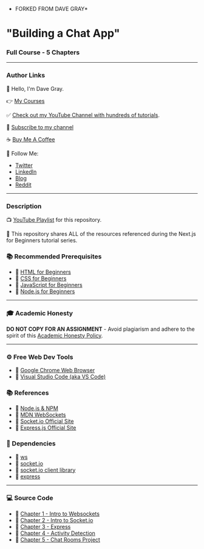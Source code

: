* FORKED FROM DAVE GRAY*
# "Building a Chat App"

### Full Course - 5 Chapters

---

### Author Links

👋 Hello, I'm Dave Gray.

👉 [My Courses](https://courses.davegray.codes/)

✅ [Check out my YouTube Channel with hundreds of tutorials](https://www.youtube.com/DaveGrayTeachesCode).

🚩 [Subscribe to my channel](https://bit.ly/3nGHmNn)

☕ [Buy Me A Coffee](https://buymeacoffee.com/DaveGray)

🚀 Follow Me:

- [Twitter](https://twitter.com/yesdavidgray)
- [LinkedIn](https://www.linkedin.com/in/davidagray/)
- [Blog](https://yesdavidgray.com)
- [Reddit](https://www.reddit.com/user/DaveOnEleven)

---

### Description

📺 [YouTube Playlist](https://www.youtube.com/playlist?list=PL0Zuz27SZ-6NOkbTDxKi7grs_oxJhLu07) for this repository.

🚀 This repository shares ALL of the resources referenced during the Next.js for Beginners tutorial series.

### 📚 Recommended Prerequisites
- 🔗 [HTML for Beginners](https://youtu.be/mJgBOIoGihA)
- 🔗 [CSS for Beginners](https://youtu.be/n4R2E7O-Ngo)
- 🔗 [JavaScript for Beginners](https://youtu.be/EfAl9bwzVZk)
- 🔗 [Node.js for Beginners](https://youtu.be/f2EqECiTBL8)

---

### 🎓 Academic Honesty

**DO NOT COPY FOR AN ASSIGNMENT** - Avoid plagiarism and adhere to the spirit of this [Academic Honesty Policy](https://www.freecodecamp.org/news/academic-honesty-policy/).

---

### ⚙ Free Web Dev Tools
- 🔗 [Google Chrome Web Browser](https://google.com/chrome/)
- 🔗 [Visual Studio Code (aka VS Code)](https://code.visualstudio.com/)

### 📚 References
- 🔗 [Node.js & NPM](https://nodejs.org)
- 🔗 [MDN WebSockets](https://developer.mozilla.org/en-US/docs/Glossary/WebSockets)
- 🔗 [Socket.io Official Site](https://socket.io/)
- 🔗 [Express.js Official Site](https://expressjs.com/)


### 🚀 Dependencies
- 🔗 [ws](https://www.npmjs.com/package/ws)
- 🔗 [socket.io](https://www.npmjs.com/package/socket.io)
- 🔗 [socket.io client library](https://cdnjs.com/libraries/socket.io)
- 🔗 [express](https://www.npmjs.com/package/express)

---

### 💻 Source Code

- 🔗 [Chapter 1 - Intro to Websockets](https://github.com/gitdagray/build-chat-app/tree/main/lesson01)
- 🔗 [Chapter 2 - Intro to Socket.io](https://github.com/gitdagray/build-chat-app/tree/main/lesson02)
- 🔗 [Chapter 3 - Express](https://github.com/gitdagray/build-chat-app/tree/main/lesson03)
- 🔗 [Chapter 4 - Activity Detection](https://github.com/gitdagray/build-chat-app/tree/main/lesson04)
- 🔗 [Chapter 5 - Chat Rooms Project](https://github.com/gitdagray/build-chat-app/tree/main/lesson05)


